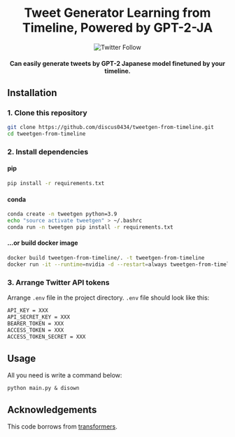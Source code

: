 <h1 align="center">
  Tweet Generator Learning from Timeline, Powered by GPT-2-JA
</h1>

<p align="center">
  <img alt="Twitter Follow" src="https://img.shields.io/twitter/follow/_determina_?color=skyblue&style=social">
</p>

<h4 align="center">
  Can easily generate tweets by GPT-2 Japanese model finetuned by your timeline.
  <br>
</h4>

## Installation

### 1. Clone this repository

```zsh
git clone https://github.com/discus0434/tweetgen-from-timeline.git
cd tweetgen-from-timeline
```

### 2. Install dependencies

#### pip

```zsh
pip install -r requirements.txt
```

#### conda

```zsh
conda create -n tweetgen python=3.9
echo "source activate tweetgen" > ~/.bashrc
conda run -n tweetgen pip install -r requirements.txt
```

#### ...or build docker image

```zsh
docker build tweetgen-from-timeline/. -t tweetgen-from-timeline
docker run -it --runtime=nvidia -d --restart=always tweetgen-from-timeline:latest bash
```

### 3. Arrange Twitter API tokens

Arrange `.env` file in the project directory.
`.env` file should look like this:

```txt
API_KEY = XXX
API_SECRET_KEY = XXX
BEARER_TOKEN = XXX
ACCESS_TOKEN = XXX
ACCESS_TOKEN_SECRET = XXX
```

## Usage

All you need is write a command below:
```
python main.py & disown
```

## Acknowledgements

This code borrows from [transformers](https://github.com/huggingface/transformers).
